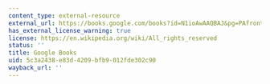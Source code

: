 ```yaml
---
content_type: external-resource
external_url: https://books.google.com/books?id=N1ioAwAAQBAJ&pg=PAfrontcover#v=onepage&q&f=false
has_external_license_warning: true
license: https://en.wikipedia.org/wiki/All_rights_reserved
status: ''
title: Google Books
uid: 5c3a2438-e83d-4209-bfb9-012fde302c90
wayback_url: ''
---
```


